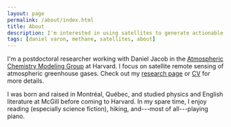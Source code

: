 ```yaml
---
layout: page
permalink: /about/index.html
title: About
description: I'm interested in using satellites to generate actionable information about the environment.
tags: [daniel varon, methane, satellites, about]
---
```


I'm a postdoctoral researcher working with Daniel Jacob in the [Atmospheric Chemistry Modeling Group](http://acmg.seas.harvard.edu/) at Harvard. I focus on satellite remote sensing of atmospheric greenhouse gases. Check out my <a href="{{ site.url }}/research">research page</a> or <a href="{{ site.url }}/djvcv.pdf">CV</a> for more details. 

I was born and raised in Montr&#233;al, Qu&#233;bec, and studied physics and English literature at McGill before coming to Harvard. In my spare time, I enjoy reading (especially science fiction), hiking, and---most of all---playing piano.
